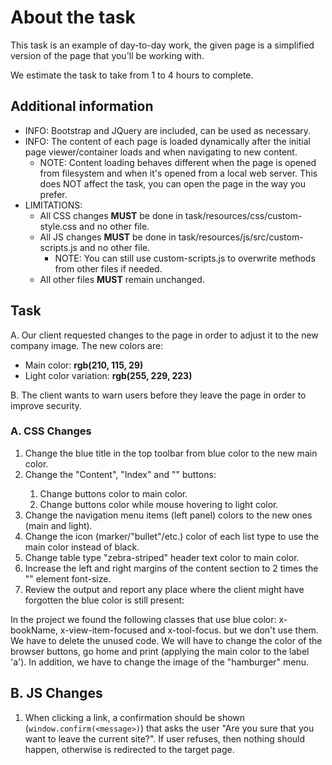 # About the task

This task is an example of day-to-day work, the given page is a simplified version of the page that you'll be working with.

We estimate the task to take from 1 to 4 hours to complete.

## Additional information
* INFO: Bootstrap and JQuery are included, can be used as necessary.
* INFO: The content of each page is loaded dynamically after the initial page viewer/container loads
  and when navigating to new content.
    * NOTE: Content loading behaves different when the page is opened from filesystem and when it's opened from a local web server.
      This does NOT affect the task, you can open the page in the way you prefer.
* LIMITATIONS:
    * All CSS changes **MUST** be done in task/resources/css/custom-style.css and no other file.
    * All JS changes **MUST** be done in task/resources/js/src/custom-scripts.js and no other file.
        * NOTE: You can still use custom-scripts.js to overwrite methods from other files if needed.
    * All other files **MUST** remain unchanged.

## Task
A. Our client requested changes to the page in order to adjust it to the new company image.
The new colors are:
* Main color: **rgb(210, 115, 29)**
* Light color variation: **rgb(255, 229, 223)**

B. The client wants to warn users before they leave the page in order to improve security.

### A. CSS Changes
1. Change the blue title in the top toolbar from blue color to the new main color.
2. Change the "Content", "Index" and "<current page>" buttons:
    1. Change buttons color to main color.
    2. Change buttons color while mouse hovering to light color.
3. Change the navigation menu items (left panel) colors to the new ones (main and light).
4. Change the icon (marker/"bullet"/etc.) color of each list type to use the main color instead of black.
5. Change table type "zebra-striped" header text color to main color.
6. Increase the left and right margins of the content section to 2 times the "<html>" element font-size.
7. Review the output and report any place where the client might have forgotten the blue color is still present:
   
In the project we found the following classes that use blue color: x-bookName, x-view-item-focused and x-tool-focus. but we don't use them.
We have to delete the unused code.
We will have to change the color of the browser buttons, go home and print (applying the main color to the label 'a').
In addition, we have to change the image of the "hamburger" menu.

## B. JS Changes
1. When clicking a link, a confirmation should be shown (`window.confirm(<message>)`)
   that asks the user "Are you sure that you want to leave the current site?". If user refuses, then nothing should happen,
   otherwise is redirected to the target page.
